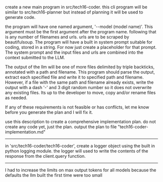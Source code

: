 create a new main program in src/tech16-coder. this cli program will be similar to src/tech16-planner but instead of planning it will be used to generate code.

the program will have one named argument, '--model (model name)'. This argument must be the first argument after the program name. following that is any number of filenames and urls.
urls are to be scraped by beautifulsoup.
The program will have a built in system prompt suitable for coding, stored in a string. For now just create a placeholder for that prompt.
The system prompt and the input files and urls are combined into the context submitted to the LLM.

The output of the llm will be one of more files delimited by triple backticks, annotated with a path and filename. This program should parse the output, extract each specified file and write it to specified path and filename. However, if a file with the same path and filename already exists, write the output with a dash '-' and 3 digit random number so it does not overwrite any existing files. Its up to the developer to move, copy and/or rename files as needed.

If any of these requirements is not feasible or has conflicts, let me know before you generate the plan and I will fix it.

use this description to create a comprehensive implementation plan. do not create any code yet, just the plan. output the plan to file "tech16-coder-implementation.md"

---

in 'src/tech16-coder/tech16-coder', create a logger object using the built in python
logging module. the logger will used to write the contents of the response from the
client.query function.

---

I had to increase the limits on max output tokens for all models because the defaults the
llm built the first time were too small
